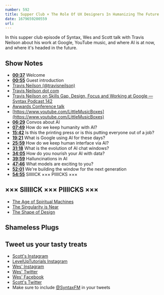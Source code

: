 ```yaml
---
number: 592
title: Supper Club × The Role Of UX Designers In Humanizing The Future with Travis Neilson
date: 1679659200559
url: 
---
```


In this supper club episode of Syntax, Wes and Scott talk with Travis Neilson about his work at Google, YouTube music, and where AI is at now, and where it's headed in the future.

## Show Notes

* **[00:37](#t=00:37)** Welcome
* **[00:55](#t=00:55)** Guest introduction
* [Travis Neilson (@travisneilson)](https://twitter.com/travisneilson)
* [Travis Neilson dot com](http://travisneilson.com/)
* [Travis Neilson on Skills Gap, Design, Focus and Working at Google — Syntax Podcast 142](https://syntax.fm/show/142/travis-neilson-on-skills-gap-design-focus-and-working-at-google)
* [Awwards Conference talk](https://conference.awwwards.com/talks/ai/ux-the-role-of-ux-designers-in-humanizing-the-future)
* [https://www.youtube.com/LittleMusicBoxes](https://www.youtube.com/LittleMusicBoxes)
* **[06:29](#t=06:29)** Convos about AI
* **[07:49](#t=07:49)** How do we keep humanity with AI?
* **[15:42](#t=15:42)** Is this the printing press or is this putting everyone out of a job?
* **[19:21](#t=19:21)** What is Google using AI for these days?
* **[25:59](#t=25:59)** How do we keep human interface via AI?
* **[31:18](#t=31:18)** What is the evolution of AI chat windows?
* **[34:05](#t=34:05)** How do you nourish your AI with data?
* **[39:59](#t=39:59)** Halluncinations in AI
* **[47:46](#t=47:46)** What models are exciting to you?
* **[52:01](#t=52:01)** We're building the window for the next generation
* **[54:55](#t=54:55)** SIIIIICK ××× PIIIICKS ×××

## ××× SIIIIICK ××× PIIIICKS ×××

* [The Age of Spiritual Machines](https://amzn.to/3mwehsl)
* [The Singularity is Near](https://amzn.to/3KWfm6R)
* [The Shape of Design](https://amzn.to/3F2oJy6)

## Shameless Plugs

## Tweet us your tasty treats

* [Scott's Instagram](https://www.instagram.com/stolinski/)
* [LevelUpTutorials Instagram](https://www.instagram.com/LevelUpTutorials/)
* [Wes' Instagram](https://www.instagram.com/wesbos/)
* [Wes' Twitter](https://twitter.com/wesbos)
* [Wes' Facebook](https://www.facebook.com/wesbos.developer)
* [Scott's Twitter](https://twitter.com/stolinski)
* Make sure to include [@SyntaxFM](https://twitter.com/SyntaxFM) in your tweets
